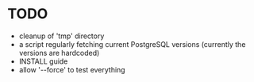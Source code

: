 # TODO

* cleanup of 'tmp' directory
* a script regularly fetching current PostgreSQL versions (currently the versions are hardcoded)
* INSTALL guide
* allow '--force' to test everything